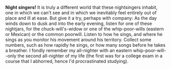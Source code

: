 **Night singers!** It is truly a different world that these nightsingers inhabit, one in which we can't see and in which we inevitably feel entirely out of place and ill at ease. But give it a try, perhaps with company: As the day winds down to dusk and into the early evening, listen for one of these nightjars, for the chuck-will's-widow or one of the whip-poor-wills (eastern or Mexican) or the common poorwill. Listen to how he sings, and where he sings as you monitor his movement around his territory. Collect some numbers, such as how rapidly he sings, or how many songs before he takes a breather. I fondly remember my all-nighter with an eastern whip-poor-will--only the second all-nighter of my life (the first was for a college exam in a course that I abhorred, hence I'd procrastinated studying).
